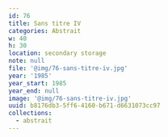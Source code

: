 ```yaml
---
id: 76
title: Sans titre IV
categories: Abstrait
w: 40
h: 30
location: secondary storage
note: null
file: '@img/76-sans-titre-iv.jpg'
year: '1985'
year_start: 1985
year_end: null
image: '@img/76-sans-titre-iv.jpg'
uuid: b8176db3-5ff6-4160-b671-d6631073cc97
collections:
  - abstrait
---
```



